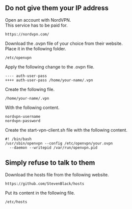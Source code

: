 Do not give them your IP address
--------------------------------
Open an account with NordVPN.  
This service has to be paid for.

    https://nordvpn.com/

Download the .ovpn file of your choice from their website.  
Place it in the following folder.

    /etc/openvpn

Apply the following change to the .ovpn file.

    ---- auth-user-pass
    ++++ auth-user-pass /home/your-name/.vpn

Create the following file.

    /home/your-name/.vpn

With the following content.

    nordvpn-username
    nordvpn-password

Create the start-vpn-client.sh file with the following content.

    #! /bin/bash
    /usr/sbin/openvpn --config /etc/openvpn/your.ovpn
      --daemon --writepid /var/run/openvpn.pid

Simply refuse to talk to them
-----------------------------
Download the hosts file from the following website.

    https://github.com/StevenBlack/hosts

Put its content in the following file.

    /etc/hosts
